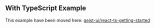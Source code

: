 ## With TypeScript Example

This example have been moved here: [geist-ui/react-ts-getting-started](https://github.com/geist-org/react-ts-getting-started)
